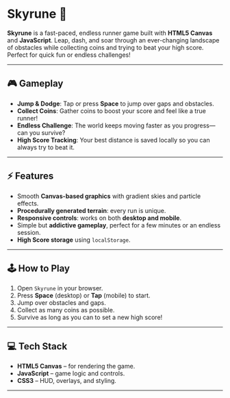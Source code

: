 # Skyrune 🚀

**Skyrune** is a fast-paced, endless runner game built with **HTML5 Canvas** and **JavaScript**. Leap, dash, and soar through an ever-changing landscape of obstacles while collecting coins and trying to beat your high score. Perfect for quick fun or endless challenges!

---

## 🎮 Gameplay

- **Jump & Dodge**: Tap or press **Space** to jump over gaps and obstacles.
- **Collect Coins**: Gather coins to boost your score and feel like a true runner!
- **Endless Challenge**: The world keeps moving faster as you progress—can you survive?
- **High Score Tracking**: Your best distance is saved locally so you can always try to beat it.

---

## ⚡ Features

- Smooth **Canvas-based graphics** with gradient skies and particle effects.
- **Procedurally generated terrain**: every run is unique.
- **Responsive controls**: works on both **desktop and mobile**.
- Simple but **addictive gameplay**, perfect for a few minutes or an endless session.
- **High Score storage** using `localStorage`.

---

## 🕹️ How to Play

1. Open `Skyrune` in your browser.
2. Press **Space** (desktop) or **Tap** (mobile) to start.
3. Jump over obstacles and gaps.
4. Collect as many coins as possible.
5. Survive as long as you can to set a new high score!

---

## 💻 Tech Stack

- **HTML5 Canvas** – for rendering the game.
- **JavaScript** – game logic and controls.
- **CSS3** – HUD, overlays, and styling.

---